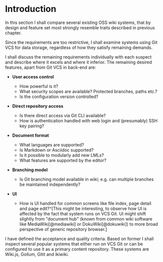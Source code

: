 # Introduction

In this section I shall compare several existing OSS wiki systems, that by design and feature set most strongly resemble traits described in previous chapter.

Since the requirements are too restrictive, I shall examine systems using Git VCS for data storage, regardless of how they satisfy remaining demands.

I shall discuss the remaining requirements individually with each suspect and describe where it excels and where it inferior.
The remaining desired features, apart from Git VCS in back-end are:

* **User access control**
    * How powerful is it?
    * What security scopes are available? Protected branches, paths etc.?
    * Is the configuration version controlled?

* **Direct repository access**
    * Is there direct access via Git CLI available?
    * How is authentication handled with web login and (presumably) SSH key pairing?

* **Document format**
    * What languages are supported?
    * Is Markdown or Asciidoc supported?
    * Is it possible to modularly add new LMLs?
    * What features are supported by the editor?

* **Branching model**
    * Is Git branching model available in wiki; e.g. can multiple branches be maintained independently?

* **UI**
    * How is UI handled for common screens like file index, page detail and page edit?^[This might be interesting, to observe how UI is affected by the fact that system runs on VCS Git. UI might shift slightly from "document hub" (known from common wiki software like MediaWiki[@mediawiki] or DokuWiki[@dokuwiki]) to more broad perspective of generic repository browser.]


I have defined the acceptance and quality criteria.
Based on former I shall inspect several popular systems that either run on VCS Git or can be configured to use it as a primary content repository.
These systems are Wiki.js, Gollum, Gitit and ikiwiki.